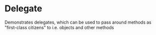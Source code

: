 ﻿# Delegate

Demonstrates delegates, which can be used to pass around methods as "first-class citizens" to i.e. objects and other methods